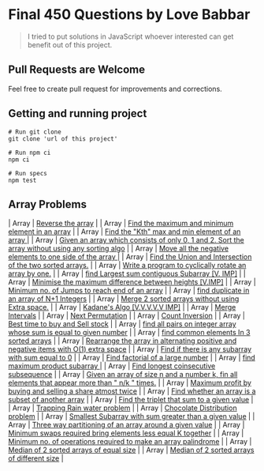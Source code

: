 # Final 450 Questions by Love Babbar

> I tried to put solutions in JavaScript whoever interested can get benefit out of this project.

## Pull Requests are Welcome

Feel free to create pull request for improvements and corrections.

## Getting and running project

```cli
# Run git clone
git clone 'url of this project'

# Run npm ci
npm ci

# Run specs
npm test

```

## Array Problems

| Array | [Reverse the array](https://www.geeksforgeeks.org/write-a-program-to-reverse-an-array-or-string/) |
| Array | [Find the maximum and minimum element in an array](https://www.geeksforgeeks.org/maximum-and-minimum-in-an-array/) |
| Array | [Find the "Kth" max and min element of an array ](https://practice.geeksforgeeks.org/problems/kth-smallest-element/0) |
| Array | [Given an array which consists of only 0, 1 and 2. Sort the array without using any sorting algo](https://practice.geeksforgeeks.org/problems/sort-an-array-of-0s-1s-and-2s/0) |
| Array | [Move all the negative elements to one side of the array ](https://www.geeksforgeeks.org/move-negative-numbers-beginning-positive-end-constant-extra-space/) |
| Array | [Find the Union and Intersection of the two sorted arrays.](https://practice.geeksforgeeks.org/problems/union-of-two-arrays/0) |
| Array | [Write a program to cyclically rotate an array by one.](https://practice.geeksforgeeks.org/problems/cyclically-rotate-an-array-by-one/0) |
| Array | [find Largest sum contiguous Subarray \[V. IMP\]](https://practice.geeksforgeeks.org/problems/kadanes-algorithm/0) |
| Array | [Minimise the maximum difference between heights \[V.IMP\]](https://practice.geeksforgeeks.org/problems/minimize-the-heights3351/1) |
| Array | [Minimum no. of Jumps to reach end of an array](https://practice.geeksforgeeks.org/problems/minimum-number-of-jumps/0) |
| Array | [find duplicate in an array of N+1 Integers](https://leetcode.com/problems/find-the-duplicate-number/) |
| Array | [Merge 2 sorted arrays without using Extra space.](https://practice.geeksforgeeks.org/problems/merge-two-sorted-arrays5135/1) |
| Array | [Kadane's Algo \[V.V.V.V.V IMP\]](https://practice.geeksforgeeks.org/problems/kadanes-algorithm/0) |
| Array | [Merge Intervals](https://leetcode.com/problems/merge-intervals/) |
| Array | [Next Permutation](https://leetcode.com/problems/next-permutation/) |
| Array | [Count Inversion](https://practice.geeksforgeeks.org/problems/inversion-of-array/0) |
| Array | [Best time to buy and Sell stock](https://leetcode.com/problems/best-time-to-buy-and-sell-stock/) |
| Array | [find all pairs on integer array whose sum is equal to given number](https://practice.geeksforgeeks.org/problems/count-pairs-with-given-sum5022/1) |
| Array | [find common elements In 3 sorted arrays](https://practice.geeksforgeeks.org/problems/common-elements1132/1) |
| Array | [Rearrange the array in alternating positive and negative items with O(1) extra space](https://www.geeksforgeeks.org/rearrange-array-alternating-positive-negative-items-o1-extra-space/) |
| Array | [Find if there is any subarray with sum equal to 0](https://practice.geeksforgeeks.org/problems/subarray-with-0-sum/0) |
| Array | [Find factorial of a large number](https://practice.geeksforgeeks.org/problems/factorials-of-large-numbers/0) |
| Array | [find maximum product subarray ](https://practice.geeksforgeeks.org/problems/maximum-product-subarray3604/1) |
| Array | [Find longest coinsecutive subsequence](https://practice.geeksforgeeks.org/problems/longest-consecutive-subsequence/0) |
| Array | [Given an array of size n and a number k, fin all elements that appear more than " n/k " times.](https://www.geeksforgeeks.org/given-an-array-of-of-size-n-finds-all-the-elements-that-appear-more-than-nk-times/) |
| Array | [Maximum profit by buying and selling a share atmost twice](https://www.geeksforgeeks.org/maximum-profit-by-buying-and-selling-a-share-at-most-twice/) |
| Array | [Find whether an array is a subset of another array](https://practice.geeksforgeeks.org/problems/array-subset-of-another-array/0) |
| Array | [Find the triplet that sum to a given value](https://practice.geeksforgeeks.org/problems/triplet-sum-in-array/0) |
| Array | [Trapping Rain water problem](https://practice.geeksforgeeks.org/problems/trapping-rain-water/0) |
| Array | [Chocolate Distribution problem](https://practice.geeksforgeeks.org/problems/chocolate-distribution-problem/0) |
| Array | [Smallest Subarray with sum greater than a given value](https://practice.geeksforgeeks.org/problems/smallest-subarray-with-sum-greater-than-x/0) |
| Array | [Three way partitioning of an array around a given value](https://practice.geeksforgeeks.org/problems/three-way-partitioning/1) |
| Array | [Minimum swaps required bring elements less equal K together](https://practice.geeksforgeeks.org/problems/minimum-swaps-required-to-bring-all-elements-less-than-or-equal-to-k-together/0) |
| Array | [Minimum no. of operations required to make an array palindrome](https://practice.geeksforgeeks.org/problems/palindromic-array/0) |
| Array | [Median of 2 sorted arrays of equal size](https://practice.geeksforgeeks.org/problems/find-the-median0527/1) |
| Array | [Median of 2 sorted arrays of different size](https://www.geeksforgeeks.org/median-of-two-sorted-arrays-of-different-sizes/) |
